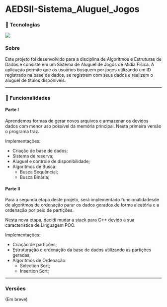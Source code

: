 # AEDSII-Sistema_Aluguel_Jogos

### 🔧 Tecnologias

<img src="https://img.shields.io/badge/C-00599C?style=for-the-badge&logo=c&logoColor=white">

### Sobre
Este projeto foi desenvolvido para a disciplina de Algoritmos e Estruturas de Dados e consiste em um Sistema de Aluguel de Jogos de Mídia Física. 
A aplicação permite que os usuários busquem por jogos utilizando um ID registrado na base de dados, se registrem com seus dados e realizem o aluguel de títulos disponíveis.

---

### 📌 Funcionalidades

#### Parte I

Aprendemos formas de gerar novos arquivos e armazenar os devidos dados com menor uso possível da memória principal. Nesta primeira versão o programa traz.

Implementações:

- Criação de base de dados;
- Sistema de reserva;
- Aluguel e controle de disponibilidade;
- Algoritmos de Busca:
  - Busca Sequêncial;
  - Busca Binária;


#### Parte II

Para a segunda etapa deste projeto, será implementado funcionalidadesde de algoritmos de ordenação parar os dados gerados de forma aleatória e a ordenação
por peio de partições.

Nesta nova etapa, decidi mudar a stack para C++ devido a sua característica de Linguagem POO.

Implementações:

- Criação de partições;
- Estruturação e ordenação da base de dados utilizando as partições geradas;
- Algoritmos de Ordenação:
  - Selection Sort;
  - Insertion Sort;

---

### Versões

(Em breve)
